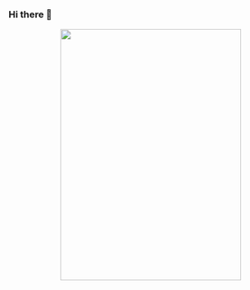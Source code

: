 ### Hi there 👋
<div align="center">  
  <img align="center" width="320" height="445" src="https://spotify-github-profile.vercel.app/api/view?uid=ox2c6hynw6u0k1xh93vxl6670&cover_image=true&theme=default&show_offline=false&background_color=121212&interchange=false" />
</div>
